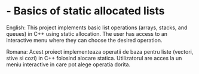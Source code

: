 # -	Basics of static allocated lists 

English:
    This project implements basic list operations (arrays, stacks, and queues) in C++ using static allocation. 
    The user has access to an interactive menu where they can choose the desired operation.
 


Romana:
    Acest proiect implementeaza operatii de baza pentru liste (vectori, stive si cozi) in C++ folosind alocare statica.
    Utilizatorul are acces la un meniu interactive in care pot alege operatia dorita.

